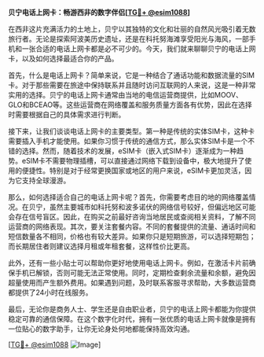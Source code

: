 **贝宁电话上网卡：畅游西非的数字伴侣[[TG💪+ @esim1088](https://t.me/s/esim1088)]**

在西非这片充满活力的土地上，贝宁以其独特的文化和壮丽的自然风光吸引着无数旅行者。无论是探索阿波美历史遗址，还是在科托努海滩享受阳光与海风，一部手机和一张合适的电话上网卡都是必不可少的。今天，我们就来聊聊贝宁的电话上网卡，以及如何选择最适合你的产品。

首先，什么是电话上网卡？简单来说，它是一种结合了通话功能和数据流量的SIM卡。对于那些需要在旅途中保持联系并且随时访问互联网的人来说，这是一种非常实用的选择。贝宁的电话上网卡通常由当地的电信运营商提供，比如MOOV、GLO和BCEAO等。这些运营商在网络覆盖和服务质量方面各有优势，因此在选择时需要根据自己的具体需求进行判断。

接下来，让我们谈谈电话上网卡的主要类型。第一种是传统的实体SIM卡，这种卡需要插入手机才能使用。如果你习惯于传统的通信方式，那么实体SIM卡是一个不错的选择。然而，随着技术的发展，eSIM卡（嵌入式SIM卡）逐渐成为一种趋势。eSIM卡不需要物理插槽，可以直接通过网络下载到设备中，极大地提升了使用的便捷性。特别是对于经常更换国家或地区的用户来说，eSIM卡更加灵活，因为它支持全球漫游。

那么，如何选择适合自己的电话上网卡呢？首先，你需要考虑目的地的网络覆盖情况。在贝宁，虽然主要城市如科托努和波多诺伏的网络信号较好，但偏远地区可能会存在信号盲区。因此，在购买之前最好咨询当地居民或查阅相关资料，了解不同运营商的网络表现。其次，要关注套餐内容。不同的套餐提供的流量、通话时间和短信数量各不相同，价格也有较大差异。如果你只是短期旅游，可以选择短期包；而长期居住者则建议选择月租或年租套餐，这样性价比更高。

此外，还有一些小贴士可以帮助你更好地使用电话上网卡。例如，在激活卡片前确保手机已解锁，否则可能无法正常使用。同时，定期检查剩余流量和余额，避免因超量使用而产生额外费用。如果遇到问题，及时联系客服寻求帮助，大多数运营商都提供了24小时在线服务。

最后，无论你是商务人士、学生还是自由职业者，贝宁的电话上网卡都能为你提供稳定可靠的通信保障。在这个数字化时代，拥有一张优质的电话上网卡就像是拥有一位贴心的数字助手，让你无论身处何地都能保持高效沟通。

[[TG💪+ @esim1088](https://t.me/s/esim1088) ![Image](https://i.postimg.cc/4NQfJmqS/Snipaste-2025-05-13-00-14-12.png)]